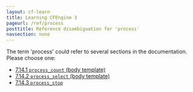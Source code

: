 ```yaml
---
layout: cf-learn
title: Learning CFEngine 3
pageurl: /ref/process
posttitle: Reference disambiguation for 'process'
navsection: none
---
```


The term 'process' could refer to several sections in the documentation. Please choose one:

- [7\.14\.1 <code>process\_count</code> \(body template\)](https://cfengine.com/manuals/cf3-reference.html#process_count-in-processes)
- [7\.14\.2 <code>process\_select</code> \(body template\)](https://cfengine.com/manuals/cf3-reference.html#process_select-in-processes)
- [7\.14\.3 <code>process\_stop</code>](https://cfengine.com/manuals/cf3-reference.html#process_stop-in-processes)
